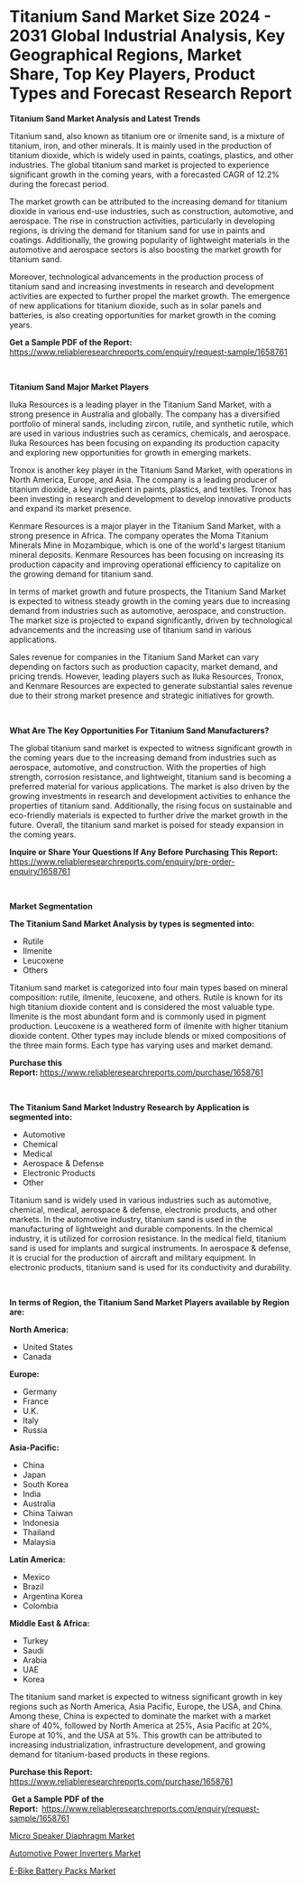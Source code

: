 <p><h1>Titanium Sand Market Size 2024 - 2031 Global Industrial Analysis, Key Geographical Regions, Market Share, Top Key Players, Product Types and Forecast Research Report</h1></p><p><strong>Titanium Sand Market Analysis and Latest Trends</strong></p>
<p><p>Titanium sand, also known as titanium ore or ilmenite sand, is a mixture of titanium, iron, and other minerals. It is mainly used in the production of titanium dioxide, which is widely used in paints, coatings, plastics, and other industries. The global titanium sand market is projected to experience significant growth in the coming years, with a forecasted CAGR of 12.2% during the forecast period.</p><p>The market growth can be attributed to the increasing demand for titanium dioxide in various end-use industries, such as construction, automotive, and aerospace. The rise in construction activities, particularly in developing regions, is driving the demand for titanium sand for use in paints and coatings. Additionally, the growing popularity of lightweight materials in the automotive and aerospace sectors is also boosting the market growth for titanium sand.</p><p>Moreover, technological advancements in the production process of titanium sand and increasing investments in research and development activities are expected to further propel the market growth. The emergence of new applications for titanium dioxide, such as in solar panels and batteries, is also creating opportunities for market growth in the coming years.</p></p>
<p><strong>Get a Sample PDF of the Report:&nbsp;</strong> <a href="https://www.reliableresearchreports.com/enquiry/request-sample/1658761">https://www.reliableresearchreports.com/enquiry/request-sample/1658761</a></p>
<p>&nbsp;</p>
<p><strong>Titanium Sand Major Market Players</strong></p>
<p><p>Iluka Resources is a leading player in the Titanium Sand Market, with a strong presence in Australia and globally. The company has a diversified portfolio of mineral sands, including zircon, rutile, and synthetic rutile, which are used in various industries such as ceramics, chemicals, and aerospace. Iluka Resources has been focusing on expanding its production capacity and exploring new opportunities for growth in emerging markets.</p><p>Tronox is another key player in the Titanium Sand Market, with operations in North America, Europe, and Asia. The company is a leading producer of titanium dioxide, a key ingredient in paints, plastics, and textiles. Tronox has been investing in research and development to develop innovative products and expand its market presence.</p><p>Kenmare Resources is a major player in the Titanium Sand Market, with a strong presence in Africa. The company operates the Moma Titanium Minerals Mine in Mozambique, which is one of the world's largest titanium mineral deposits. Kenmare Resources has been focusing on increasing its production capacity and improving operational efficiency to capitalize on the growing demand for titanium sand.</p><p>In terms of market growth and future prospects, the Titanium Sand Market is expected to witness steady growth in the coming years due to increasing demand from industries such as automotive, aerospace, and construction. The market size is projected to expand significantly, driven by technological advancements and the increasing use of titanium sand in various applications.</p><p>Sales revenue for companies in the Titanium Sand Market can vary depending on factors such as production capacity, market demand, and pricing trends. However, leading players such as Iluka Resources, Tronox, and Kenmare Resources are expected to generate substantial sales revenue due to their strong market presence and strategic initiatives for growth.</p></p>
<p>&nbsp;</p>
<p><strong>What Are The Key Opportunities For Titanium Sand Manufacturers?</strong></p>
<p><p>The global titanium sand market is expected to witness significant growth in the coming years due to the increasing demand from industries such as aerospace, automotive, and construction. With the properties of high strength, corrosion resistance, and lightweight, titanium sand is becoming a preferred material for various applications. The market is also driven by the growing investments in research and development activities to enhance the properties of titanium sand. Additionally, the rising focus on sustainable and eco-friendly materials is expected to further drive the market growth in the future. Overall, the titanium sand market is poised for steady expansion in the coming years.</p></p>
<p><strong>Inquire or Share Your Questions If Any Before Purchasing This Report:</strong> <a href="https://www.reliableresearchreports.com/enquiry/pre-order-enquiry/1658761">https://www.reliableresearchreports.com/enquiry/pre-order-enquiry/1658761</a></p>
<p>&nbsp;</p>
<p><strong>Market Segmentation</strong></p>
<p><strong>The Titanium Sand Market Analysis by types is segmented into:</strong></p>
<p><ul><li>Rutile</li><li>Ilmenite</li><li>Leucoxene</li><li>Others</li></ul></p>
<p><p>Titanium sand market is categorized into four main types based on mineral composition: rutile, ilmenite, leucoxene, and others. Rutile is known for its high titanium dioxide content and is considered the most valuable type. Ilmenite is the most abundant form and is commonly used in pigment production. Leucoxene is a weathered form of ilmenite with higher titanium dioxide content. Other types may include blends or mixed compositions of the three main forms. Each type has varying uses and market demand.</p></p>
<p><strong>Purchase this Report:&nbsp;</strong><a href="https://www.reliableresearchreports.com/purchase/1658761">https://www.reliableresearchreports.com/purchase/1658761</a></p>
<p>&nbsp;</p>
<p><strong>The Titanium Sand Market Industry Research by Application is segmented into:</strong></p>
<p><ul><li>Automotive</li><li>Chemical</li><li>Medical</li><li>Aerospace & Defense</li><li>Electronic Products</li><li>Other</li></ul></p>
<p><p>Titanium sand is widely used in various industries such as automotive, chemical, medical, aerospace & defense, electronic products, and other markets. In the automotive industry, titanium sand is used in the manufacturing of lightweight and durable components. In the chemical industry, it is utilized for corrosion resistance. In the medical field, titanium sand is used for implants and surgical instruments. In aerospace & defense, it is crucial for the production of aircraft and military equipment. In electronic products, titanium sand is used for its conductivity and durability.</p></p>
<p>&nbsp;</p>
<p><strong>In terms of Region, the Titanium Sand Market Players available by Region are:</strong></p>
<p>
    <p> <strong> North America: </strong>
        <ul>
            <li>United States</li>
            <li>Canada</li>
        </ul>
        </p> 
    <p> <strong> Europe: </strong>
        <ul>
            <li>Germany</li>
            <li>France</li>
            <li>U.K.</li>
            <li>Italy</li>
            <li>Russia</li>
        </ul>
        </p> 
    <p> <strong> Asia-Pacific: </strong>
        <ul>
            <li>China</li>
            <li>Japan</li>
            <li>South Korea</li>
            <li>India</li>
            <li>Australia</li>
            <li>China Taiwan</li>
            <li>Indonesia</li>
            <li>Thailand</li>
            <li>Malaysia</li>
        </ul>
        </p> 
    <p> <strong> Latin America: </strong>
        <ul>
            <li>Mexico</li>
            <li>Brazil</li>
            <li>Argentina Korea</li>
            <li>Colombia</li>
        </ul>
        </p> 
    <p> <strong> Middle East & Africa: </strong>
        <ul>
            <li>Turkey</li>
            <li>Saudi</li>
            <li>Arabia</li>
            <li>UAE</li>
            <li>Korea</li>
        </ul>
    </p>
    </p>
<p><p>The titanium sand market is expected to witness significant growth in key regions such as North America, Asia Pacific, Europe, the USA, and China. Among these, China is expected to dominate the market with a market share of 40%, followed by North America at 25%, Asia Pacific at 20%, Europe at 10%, and the USA at 5%. This growth can be attributed to increasing industrialization, infrastructure development, and growing demand for titanium-based products in these regions.</p></p>
<p><strong>Purchase this Report: </strong><a href="https://www.reliableresearchreports.com/purchase/1658761">https://www.reliableresearchreports.com/purchase/1658761</a></p>
<p>&nbsp;<strong>Get a Sample PDF of the Report:&nbsp;&nbsp;</strong><a href="https://www.reliableresearchreports.com/enquiry/request-sample/1658761">https://www.reliableresearchreports.com/enquiry/request-sample/1658761</a></p>
<p><strong></strong></p>
<p><p><a href="https://view.publitas.com/reportprime-1/micro-speaker-diaphragm-market-size-focuses-on-market-dynamics-in-depth-analysis-and-future-projections-of-its-market-forecasted-for-period-from-2023-to-2030/">Micro Speaker Diaphragm Market</a></p><p><a href="https://view.publitas.com/reportprime-1/automotive-power-inverters-market-insights-market-players-and-forecast-till-2030/">Automotive Power Inverters Market</a></p><p><a href="https://view.publitas.com/reportprime-1/e-bike-battery-packs-market-size-furnishes-valuable-information-encompassing-market-share-market-trends-and-projections-spanning-from-2023-to-2030/">E-Bike Battery Packs Market</a></p></p>